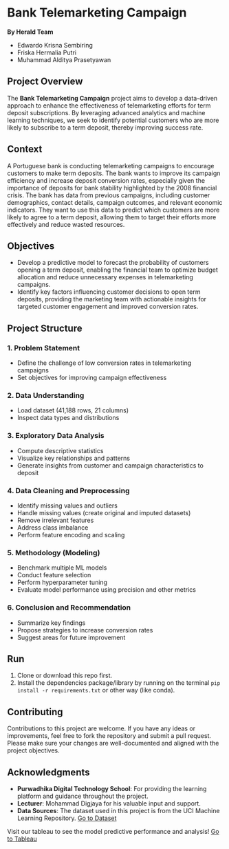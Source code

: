# Bank Telemarketing Campaign
**By Herald Team**
- Edwardo Krisna Sembiring
- Friska Hermalia Putri
- Muhammad Alditya Prasetyawan
## Project Overview

The **Bank Telemarketing Campaign** project aims to develop a data-driven approach to enhance the effectiveness of telemarketing efforts for term deposit subscriptions. By leveraging advanced analytics and machine learning techniques, we seek to identify potential customers who are more likely to subscribe to a term deposit, thereby improving success rate.

## Context
A Portuguese bank is conducting telemarketing campaigns to encourage customers to make term deposits. The bank wants to improve its campaign efficiency and increase deposit conversion rates, especially given the importance of deposits for bank stability highlighted by the 2008 financial crisis. The bank has data from previous campaigns, including customer demographics, contact details, campaign outcomes, and relevant economic indicators. They want to use this data to predict which customers are more likely to agree to a term deposit, allowing them to target their efforts more effectively and reduce wasted resources.

## Objectives
- Develop a predictive model to forecast the probability of customers opening a term deposit, enabling the financial team to optimize budget allocation and reduce unnecessary expenses in telemarketing campaigns.
- Identify key factors influencing customer decisions to open term deposits, providing the marketing team with actionable insights for targeted customer engagement and improved conversion rates.

## Project Structure

### 1. Problem Statement
- Define the challenge of low conversion rates in telemarketing campaigns
- Set objectives for improving campaign effectiveness

### 2. Data Understanding
- Load dataset (41,188 rows, 21 columns)
- Inspect data types and distributions

### 3. Exploratory Data Analysis
- Compute descriptive statistics
- Visualize key relationships and patterns
- Generate insights from customer and campaign characteristics to deposit

### 4. Data Cleaning and Preprocessing
- Identify missing values and outliers
- Handle missing values (create original and imputed datasets)
- Remove irrelevant features
- Address class imbalance
- Perform feature encoding and scaling

### 5. Methodology (Modeling)
- Benchmark multiple ML models
- Conduct feature selection
- Perform hyperparameter tuning
- Evaluate model performance using precision and other metrics

### 6. Conclusion and Recommendation
- Summarize key findings
- Propose strategies to increase conversion rates
- Suggest areas for future improvement

## Run

1. Clone or download this repo first.
2. Install the dependencies package/library by running on the terminal `pip install -r requirements.txt` or other way (like conda).

## Contributing

Contributions to this project are welcome. If you have any ideas or improvements, feel free to fork the repository and submit a pull request. Please make sure your changes are well-documented and aligned with the project objectives.

## Acknowledgments

- **Purwadhika Digital Technology School**: For providing the learning platform and guidance throughout the project.
- **Lecturer**: Mohammad Digjaya for his valuable input and support.
- **Data Sources**: The dataset used in this project is from the UCI Machine Learning Repository. [Go to Dataset](https://www.kaggle.com/datasets/volodymyrgavrysh/bank-marketing-campaigns-dataset)

Visit our tableau to see the model predictive performance and analysis! [Go to Tableau](https://public.tableau.com/views/HeraldBankMarketingCampaign/Dashboard5?:language=en-US&:sid=&:redirect=auth&:display_count=n&:origin=viz_share_link)
